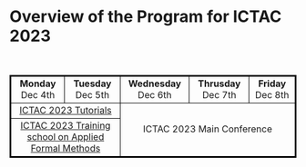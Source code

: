 <!--   ---
layout: speaker-overview
title: ""
--- -->

# Overview of the Program for ICTAC 2023

<div class="col-sm-10">
        <p> <br/> </p> 
</div> 

 <table style="border:2px solid black;">
  <tr style="text-align: center"> 
    <td style="border:1px solid black;width: 300px;"><b> Monday </b> <br/> Dec 4th  </td>
    <td style="border:1px solid black;width: 300px;"><b> Tuesday </b> <br/> Dec 5th  </td>
    <td style="border:1px solid black;width: 300px;"><b> Wednesday</b> <br/> Dec 6th </td>
    <td style="border:1px solid black;width: 300px;"><b> Thrusday</b> <br/> Dec 7th </td>
    <td style="border:1px solid black;width: 300px;"><b> Friday</b> <br/> Dec 8th </td>
  </tr>
  <tr style="text-align: center" >
    <td colspan="2" style="border:1px solid black;">
      <a href="https://ictac2023.compsust.utec.edu.pe/tutorials/" > ICTAC 2023 Tutorials </a> 
    </td>
    <td colspan="3" rowspan="2" style="border:1px solid black;">
      ICTAC 2023 Main Conference 
    </td>
  </tr>
  <tr style="text-align: center">
    <td colspan="2" style="border:1px solid black;">
      <a href="https://ictac2023.compsust.utec.edu.pe/school/" > ICTAC 2023 Training school on Applied Formal Methods </a> 
    </td>
  </tr>
</table> 
